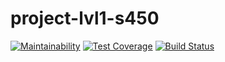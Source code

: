 # project-lvl1-s450

[![Maintainability](https://api.codeclimate.com/v1/badges/486fe3d00dd6430fda4b/maintainability)](https://codeclimate.com/github/tavira/project-lvl1-s450/maintainability) [![Test Coverage](https://api.codeclimate.com/v1/badges/486fe3d00dd6430fda4b/test_coverage)](https://codeclimate.com/github/tavira/project-lvl1-s450/test_coverage) [![Build Status](https://travis-ci.org/tavira/project-lvl1-s450.svg?branch=master)](https://travis-ci.org/tavira/project-lvl1-s450)
